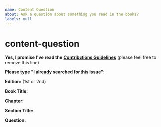 ```yaml
---
name: Content Question
about: Ask a question about something you read in the books?
labels: null
---
```


# content-question

**Yes, I promise I've read the** [**Contributions Guidelines**](https://github.com/getify/You-Dont-Know-JS/blob/master/CONTRIBUTING.md) \(please feel free to remove this line\).

**Please type "I already searched for this issue":**

**Edition:** \(1st or 2nd\)

**Book Title:**

**Chapter:**

**Section Title:**

**Question:**

